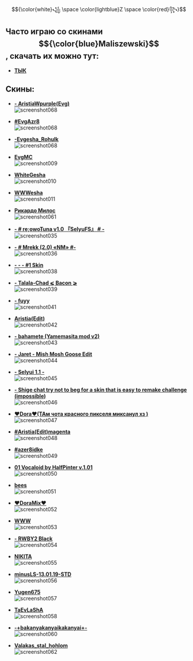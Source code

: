 $${\color{white}꧁ \space \color{lightblue}Z \space \color{red}꧂}$$

## Часто играю со скинами $${\color{blue}Maliszewski}$$, скачать их можно тут:
- **[ТЫК](https://github.com/thepro2k/Maliszewski-osu-skins/blob/main/skin.md)** 
## Скины:

- **[- AristiaWpurple(Evg)](https://github.com/Evgesha675/Evgesha675_osu-skins/raw/main/skins/-AristiaWpurple(Evg).osk)**  
  ![screenshot068](./pngs/screenshot068.jpg)

- **[#EvgAzr8](https://github.com/Evgesha675/Evgesha675_osu-skins/raw/main/skins/#EvgAzr8.osk)**  
![screenshot068](./pngs/screenshot076.jpg)

- **[-Evgesha_Rohulk](https://github.com/Evgesha675/Evgesha675_osu-skins/raw/main/skins/-Evgesha_Rohulk.osk)**  
  ![screenshot068](./pngs/screenshot071.jpg)

- **[EvgMC](https://drive.google.com/uc?export=download&id=1JIHmBfmCmEHXt6oM_95f-BTl5PJRBh7m)**  
  ![screenshot009](./pngs/screenshot009.jpg)

- **[WhiteGesha](https://drive.google.com/uc?export=download&id=18f0PK0QpNwRz3JuSN5gcexnoS1bvmAQk)**  
  ![screenshot010](./pngs/screenshot010.jpg)

- **[WWWesha](https://drive.google.com/uc?export=download&id=1CMAgwbNt_0Z6X7RCgKdGY3tESkusXYO6)**  
  ![screenshot011](./pngs/screenshot011.jpg)

- **[Рикардо Милос](https://drive.google.com/uc?export=download&confirm=no_antivirus&id=1zsobB2HA-ucQPlM8xAG_5_vRkKzQYStb)**  
  ![screenshot061](./pngs/screenshot061.jpg)

- **[- # re;owoTuna v1.0 『SelyuFS』 # -](https://drive.google.com/uc?export=download&confirm=no_antivirus&id=1mtuaTRa-KYrk84jOPG3Hh34HXwfoVj0f)**  
  ![screenshot035](./pngs/screenshot035.jpg)

- **[-        # Mrekk (2.0) «NM» #-](https://drive.google.com/uc?export=download&confirm=no_antivirus&id=1jiimkYAzDEqixyIhtyVtdWE_wWmR7Xyy)**  
  ![screenshot036](./pngs/screenshot036.jpg)

- **[-  -  - #1 Skin](https://drive.google.com/uc?export=download&confirm=no_antivirus&id=13IKxrPlfvrROqM0rPPvEZdv3ga6gWpdO)**  
  ![screenshot038](./pngs/screenshot038.jpg)

- **[-    Talala-Chad ⩽ Bacon ⩾](https://drive.google.com/uc?export=download&confirm=no_antivirus&id=1TxkXeS0KG7hHzsIDy_vrc5GRcuHCOKzn)**  
  ![screenshot039](./pngs/screenshot039.jpg)

- **[-  fuyy](https://drive.google.com/uc?export=download&confirm=no_antivirus&id=1pywJGyZv1M-RWSCPpVNcsePwxT8Te4K5)**  
  ![screenshot041](./pngs/screenshot041.jpg)

- **[Aristia(Edit)](https://drive.google.com/uc?export=download&confirm=no_antivirus&id=1IueVWRY-m8q7hCArcXmpcqz8u__C8q1G)**  
  ![screenshot042](./pngs/screenshot042.jpg)

- **[- bahamete (Yamemasita mod v2)](https://drive.google.com/uc?export=download&confirm=no_antivirus&id=12zmBuLqCFRRSPT2yJa6Mow7yIZpaZ7Ne)**  
  ![screenshot043](./pngs/screenshot043.jpg)

- **[- Jaret - Mish Mosh Goose Edit](https://drive.google.com/uc?export=download&confirm=no_antivirus&id=1CT6zdTiawbfNdKz_iZqDc99VTR5uw2jv)**  
  ![screenshot044](./pngs/screenshot044.jpg)

- **[- Selyui 1.1 -](https://drive.google.com/uc?export=download&confirm=no_antivirus&id=1s5DwDWQXRo10AxlNFvNmZPd1_9bbRiul)**  
  ![screenshot045](./pngs/screenshot045.jpg)

- **[- Shige chat try not to beg for a skin that is easy to remake challenge (impossible)](https://drive.google.com/uc?export=download&confirm=no_antivirus&id=15ZOd5zE0xWGgcXSDavGLzrd_YnX9-tJp)**  
  ![screenshot046](./pngs/screenshot046.jpg)

- **[♥Dora♥(ТАм чота красного пикселя миксанул хз )](https://drive.google.com/uc?export=download&confirm=no_antivirus&id=1WdI4luqhxVC-gMmLqegySXrFlX_TBJy5)**  
  ![screenshot047](./pngs/screenshot047.jpg)

- **[#Aristia(Edit)magenta](https://drive.google.com/uc?export=download&confirm=no_antivirus&id=11lGuQmTmAyVhhNrhVwgv7ALZFUv-qzhL)**  
  ![screenshot048](./pngs/screenshot048.jpg)

- **[#azer8idke](https://drive.google.com/uc?export=download&confirm=no_antivirus&id=1tME2vGaBwSorJtg4bpbMLo8xc4z_ZRtq)**  
  ![screenshot049](./pngs/screenshot049.jpg)

- **[01 Vocaloid by HalfPinter v.1.01](https://drive.google.com/uc?export=download&confirm=no_antivirus&id=1tOJewmka6kvFT7YOY0M007J1BUNTdXCP)**  
  ![screenshot050](./pngs/screenshot050.jpg)

- **[bees](https://drive.google.com/uc?export=download&confirm=no_antivirus&id=1ZTZmyCHUNCxmYplioudgr_n_l1sUsCva)**  
  ![screenshot051](./pngs/screenshot051.jpg)

- **[♥DoraMix♥](https://drive.google.com/uc?export=download&confirm=no_antivirus&id=1jBb5SPs69UipRSWAbjqbJpB8dEo4AHY7)**  
  ![screenshot052](./pngs/screenshot052.jpg)

- **[WWW](https://drive.google.com/uc?export=download&confirm=no_antivirus&id=1bEN1NVNJ9NWqgoywnPPz-OGgl_2Hf_ZA)**  
  ![screenshot053](./pngs/screenshot053.jpg)

- **[- RWBY2 Black](https://drive.google.com/uc?export=download&confirm=no_antivirus&id=1VPT2aSUHk8i4Mo7jBWy9UHKH2TdixObc)**  
  ![screenshot054](./pngs/screenshot054.jpg)

- **[NIKITA](https://drive.google.com/uc?export=download&confirm=no_antivirus&id=12JPe110tLgsvOY-Nwne0UHwqtazCTrEO)**  
  ![screenshot055](./pngs/screenshot055.jpg)

- **[minusLS-13.01.19-STD](https://drive.google.com/uc?export=download&confirm=no_antivirus&id=1nWifkXsDVsSdEDyEQ8ZS6GqfWVdydc6y)**  
  ![screenshot056](./pngs/screenshot056.jpg)

- **[Yugen675](https://drive.google.com/uc?export=download&confirm=no_antivirus&id=1VcmkXnF8jG1V28WD0Isp1F6UYBjN90yY)**  
  ![screenshot057](./pngs/screenshot057.jpg)

- **[TaEvLaShA](https://drive.google.com/uc?export=download&confirm=no_antivirus&id=1Z-_lvWktNduaM_vEcwhcadWLvmz3xHod)**  
  ![screenshot058](./pngs/screenshot058.jpg)

- **[-+bakanyakanyaikakanyai+-](https://drive.google.com/uc?export=download&confirm=no_antivirus&id=1XKbro3KalhofmBeKN66KT7PcggbV3bqP)**  
  ![screenshot060](./pngs/screenshot060.jpg)

- **[Valakas_stal_hohlom](https://drive.google.com/uc?export=download&confirm=no_antivirus&id=191fFo3ewspUWgrCZZbWYt_IKxyvYXQjS)**  
  ![screenshot062](./pngs/screenshot062.jpg)
